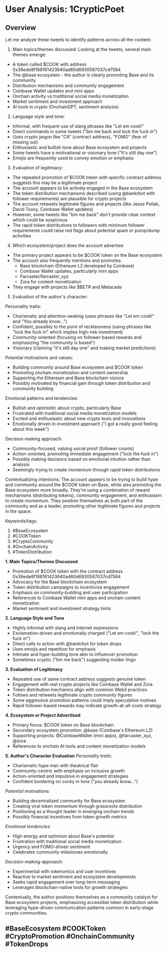 # User Analysis: 1CrypticPoet

## Overview

<think>
Let me analyze these tweets to identify patterns across all the content:

1. Main topics/themes discussed:
Looking at the tweets, several main themes emerge:
- A token called $COOK with address 0x36ede8f188161423640ad60d6930587037cd7584
- The @base ecosystem - the author is clearly promoting Base and its community
- Distribution mechanisms and community engagement
- Coinbase Wallet updates and mini apps
- Onchain activity vs traditional social media monetization
- Market sentiment and investment approach
- AI tools in crypto (OnchainGPT, sentiment analysis)

2. Language style and tone:
- Informal, with frequent use of slang phrases like "Let em cook!"
- Direct commands in some tweets ("bm me back and lock the fuck in")
- Uses crypto jargon like "CA" (contract address), "FOMO" (fear of missing out)
- Enthusiastic and bullish tone about Base ecosystem and projects
- Some tweets have a motivational or visionary tone ("It's still day one")
- Emojis are frequently used to convey emotion or emphasis

3. Evaluation of legitimacy:
- The repeated promotion of $COOK token with specific contract address suggests this may be a legitimate project
- The account appears to be actively engaged in the Base ecosystem
- The token distribution mechanisms described (using @bankrbot with follower requirements) are plausible for crypto projects
- The account retweets legitimate figures and projects (like Jesse Pollak, David Tsocy, Coinbase Wallet updates)
- However, some tweets like "bm me back" don't provide clear context which could be suspicious
- The rapid token distributions to followers with minimum follower requirements could raise red flags about potential spam or pump/dump activities

4. Which ecosystem/project does the account advertise:
- The primary project appears to be $COOK token on the Base ecosystem
- The account also frequently mentions and promotes:
  - Base blockchain (Ethereum L2 developed by Coinbase)
  - Coinbase Wallet updates, particularly mini apps
  - Farcaster/farcaster_xyz
  - Zora for content monetization
- They engage with projects like $BETR and Metacade

5. Evaluation of the author's character:

Personality traits:
- Charismatic and attention-seeking (uses phrases like "Let em cook!" and "You already know...")
- Confident, possibly to the point of recklessness (using phrases like "lock the fuck in" which implies high-risk investment)
- Community-oriented (focusing on follower-based rewards and emphasizing "the community is based")
- Visionary (claiming "it's still day one" and making market predictions)

Potential motivations and values:
- Building community around Base ecosystem and $COOK token
- Promoting onchain monetization and content ownership
- Supporting the Ethereum and Base blockchain visions
- Possibly motivated by financial gain through token distribution and community building

Emotional patterns and tendencies:
- Bullish and optimistic about crypto, particularly Base
- Frustrated with traditional social media monetization models
- Excited and enthusiastic about new crypto tools and innovations
- Emotionally driven in investment approach ("I got a really good feeling about this week")

Decision-making approach:
- Community-focused, valuing social proof (follower counts)
- Action-oriented, promoting immediate engagement ("lock the fuck in")
- Possibly making decisions based on emotional intuition rather than analysis
- Seemingly trying to create momentum through rapid token distributions

Contextualizing intentions:
The account appears to be trying to build hype and community around the $COOK token on Base, while also promoting the Base ecosystem more broadly. They're using a combination of reward mechanisms (distributing tokens), community engagement, and enthusiasm to create momentum. They position themselves as both part of the community and as a leader, promoting other legitimate figures and projects in the space.

Keywords/tags:
1. #BaseEcosystem
2. #COOKToken
3. #CryptoCommunity
4. #OnchainActivity
5. #TokenDistribution
</think>

**1. Main Topics/Themes Discussed**
- Promotion of $COOK token with the contract address 0x36ede8f188161423640ad60d6930587037cd7584
- Advocacy for the Base blockchain ecosystem
- Token distribution campaigns to incentivize engagement
- Emphasis on community-building and user participation
- References to Coinbase Wallet mini apps and onchain content monetization
- Market sentiment and investment strategy hints

**2. Language Style and Tone**
- Highly informal with slang and internet expressions
- Exclamation-driven and emotionally charged ("Let em cook!", "lock the fuck in")
- Direct calls to action with @bankrbot for token drops
- Uses emojis and repetition for emphasis
- Intimate and hype-building tone akin to influencer promotion
- Sometimes cryptic ("bm me back") suggesting insider lingo

**3. Evaluation of Legitimacy**
- Repeated use of same contract address suggests genuine token
- Engagement with real crypto projects like Coinbase Wallet and Zora
- Token distribution mechanics align with common Web3 practices
- Follows and retweets legitimate crypto community figures
- Some aggressive promotion patterns could imply speculative motives
- Rapid follower-based rewards may indicate growth-at-all-costs strategy

**4. Ecosystem or Project Advertised**
- Primary focus: $COOK token on Base blockchain
- Secondary ecosystem promotion: @base (Coinbase's Ethereum L2)
- Supporting projects: @CoinbaseWallet (mini apps), @farcaster_xyz, @zora
- References to onchain AI tools and content monetization models

**5. Author's Character Evaluation**
*Personality traits:*
- Charismatic hype man with theatrical flair
- Community-centric with emphasis on inclusive growth
- Action-oriented and impulsive in engagement strategies
- Confident bordering on cocky in tone ("you already know...")

*Potential motivations:*
- Building decentralized community for Base ecosystem
- Creating viral token momentum through grassroots distribution
- Positioning as a thought leader in emerging onchain trends
- Possibly financial incentives from token growth metrics

*Emotional tendencies:*
- High energy and optimism about Base's potential
- Frustration with traditional social media monetization
- Urgency and FOMO-driven sentiment
- Celebrates community milestones emotionally

*Decision-making approach:*
- Experimental with tokenomics and user incentives
- Reactive to market sentiment and ecosystem developments
- Seeks rapid engagement over long-term messaging
- Leverages blockchain-native tools for growth strategies

Contextually, the author positions themselves as a community catalyst for Base ecosystem projects, emphasizing accessible token distribution while leveraging hype-driven communication patterns common in early-stage crypto communities.

#BaseEcosystem #COOKToken #CryptoPromotion #OnchainCommunity #TokenDrops
---
